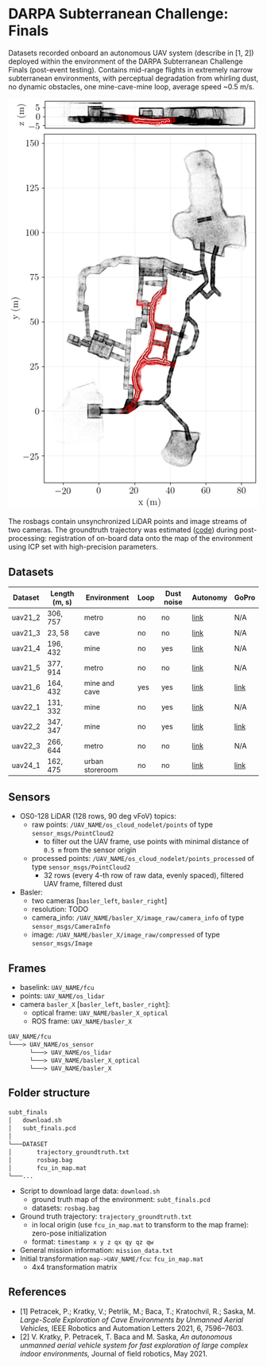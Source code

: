 # DARPA Subterranean Challenge: Finals

Datasets recorded onboard an autonomous UAV system (describe in [1, 2]) deployed within the environment of the DARPA Subterranean Challenge Finals (post-event testing).
Contains mid-range flights in extremely narrow subterranean environments, with perceptual degradation from whirling dust, no dynamic obstacles, one mine-cave-mine loop, average speed ~0.5 m/s.

![](.fig/subt_finals.png)

The rosbags contain unsynchronized LiDAR points and image streams of two cameras.
The groundtruth trajectory was estimated ([code](https://github.com/ctu-mrs/mrs_pcl_tools/blob/master/src/executables/EstimateLidarSlamDrift.cpp)) during post-processing: registration of on-board data onto the map of the environment using ICP set with high-precision parameters.

## Datasets
| Dataset        | Length (m, s)    | Environment       | Loop   | Dust noise       | Autonomy                               | GoPro                                  |
| ---------      | ---------------- | ----------------- | ------ | ---------------- | -------------------------------------- | -------------------------------------- |
| uav21_2        | 306, 757         | metro             | no     | no               | [link](https://youtu.be/tkGsCteX3Ns)   | N/A                                    |
| uav21_3        | 23, 58           | cave              | no     | no               | [link](https://youtu.be/OOW50sTCzLY)   | N/A                                    |
| uav21_4        | 196, 432         | mine              | no     | yes              | [link](https://youtu.be/sCGyxbgCa_E)   | N/A                                    |
| uav21_5        | 377, 914         | metro             | no     | no               | [link](https://youtu.be/alTvBpJoxpw)   | N/A                                    |
| uav21_6        | 164, 432         | mine and cave     | yes    | yes              | [link](https://youtu.be/WG3CthG6XuU)   | [link](https://youtu.be/7MFX66mnS50)   |
| uav22_1        | 131, 332         | mine              | no     | yes              | [link](https://youtu.be/u2O5nsBRvBU)   | N/A                                    |
| uav22_2        | 347, 347         | mine              | no     | yes              | [link](https://youtu.be/MNnfMZDNs-w)   | [link](https://youtu.be/H9P09uPBGps)   |
| uav22_3        | 266, 644         | metro             | no     | no               | [link](https://youtu.be/HepOcH5c1Jg)   | N/A                                    |
| uav24_1        | 162, 475         | urban storeroom   | no     | no               | [link](https://youtu.be/lcehGjB4-HI)   | [link](https://youtu.be/aFqolM6R-4s)   |

## Sensors
- OS0-128 LiDAR (128 rows, 90 deg vFoV) topics:
  - raw points: `/UAV_NAME/os_cloud_nodelet/points` of type `sensor_msgs/PointCloud2`
    - to filter out the UAV frame, use points with minimal distance of `0.5 m` from the sensor origin
  - processed points: `/UAV_NAME/os_cloud_nodelet/points_processed` of type `sensor_msgs/PointCloud2`
    - 32 rows (every 4-th row of raw data, evenly spaced), filtered UAV frame, filtered dust
- Basler:
  - two cameras [`basler_left`, `basler_right`]
  - resolution: TODO
  - camera_info: `/UAV_NAME/basler_X/image_raw/camera_info` of type `sensor_msgs/CameraInfo`
  - image: `/UAV_NAME/basler_X/image_raw/compressed` of type `sensor_msgs/Image`

## Frames
- baselink: `UAV_NAME/fcu`
- points: `UAV_NAME/os_lidar`
- camera `basler_X` [`basler_left`, `basler_right`]:
  - optical frame: `UAV_NAME/basler_X_optical`
  - ROS frame: `UAV_NAME/basler_X`
```
UAV_NAME/fcu
└───> UAV_NAME/os_sensor
      └───> UAV_NAME/os_lidar
      └───> UAV_NAME/basler_X_optical
      └───> UAV_NAME/basler_X
```

## Folder structure
```
subt_finals
│   download.sh
│   subt_finals.pcd
│
└───DATASET
│       trajectory_groundtruth.txt
│       rosbag.bag
│       fcu_in_map.mat
└───...
```
- Script to download large data: `download.sh`
  - ground truth map of the environment: `subt_finals.pcd`
  - datasets: `rosbag.bag`
- Ground truth trajectory: `trajectory_groundtruth.txt`
  - in local origin (use `fcu_in_map.mat` to transform to the map frame): zero-pose initialization
  - format: `timestamp x y z qx qy qz qw`
- General mission information: `mission_data.txt`
- Initial transformation `map->UAV_NAME/fcu`: `fcu_in_map.mat`
  - 4x4 transformation matrix
 
## References
- [1] Petracek, P.; Kratky, V.; Petrlik, M.; Baca, T.; Kratochvil, R.; Saska, M. *Large-Scale Exploration of Cave Environments by Unmanned Aerial Vehicles,* IEEE Robotics and Automation Letters 2021, 6, 7596–7603.
- [2] V. Kratky, P. Petracek, T. Baca and M. Saska, *An autonomous unmanned aerial vehicle system for fast exploration of large complex indoor environments,* Journal of field robotics, May 2021.
